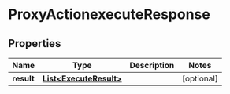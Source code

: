 
# ProxyActionexecuteResponse

## Properties
Name | Type | Description | Notes
------------ | ------------- | ------------- | -------------
**result** | [**List&lt;ExecuteResult&gt;**](ExecuteResult.md) |  |  [optional]



